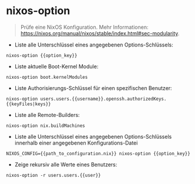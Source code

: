 # nixos-option

> Prüfe eine NixOS Konfiguration.
> Mehr Informationen: <https://nixos.org/manual/nixos/stable/index.html#sec-modularity>.

- Liste alle Unterschlüssel eines angegebenen Options-Schlüssels:

`nixos-option {{option_key}}`

- Liste aktuelle Boot-Kernel Module:

`nixos-option boot.kernelModules`

- Liste Authorisierungs-Schlüssel für einen spezifischen Benutzer:

`nixos-option users.users.{{username}}.openssh.authorizedKeys.{{keyFiles|keys}}`

- Liste alle Remote-Builders:

`nixos-option nix.buildMachines`

- Liste alle Unterschlüssel eines angegebenen Options-Schlüssels innerhalb einer angegebenen Konfigurations-Datei

`NIXOS_CONFIG={{path_to_configuration.nix}} nixos-option {{option_key}}`

- Zeige rekursiv alle Werte eines Benutzers:

`nixos-option -r users.users.{{user}}`

